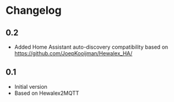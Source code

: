 # Changelog

## 0.2
- Added Home Assistant auto-discovery compatibility based on https://github.com/JoepKooijman/Hewalex_HA/

## 0.1

- Initial version
- Based on Hewalex2MQTT
